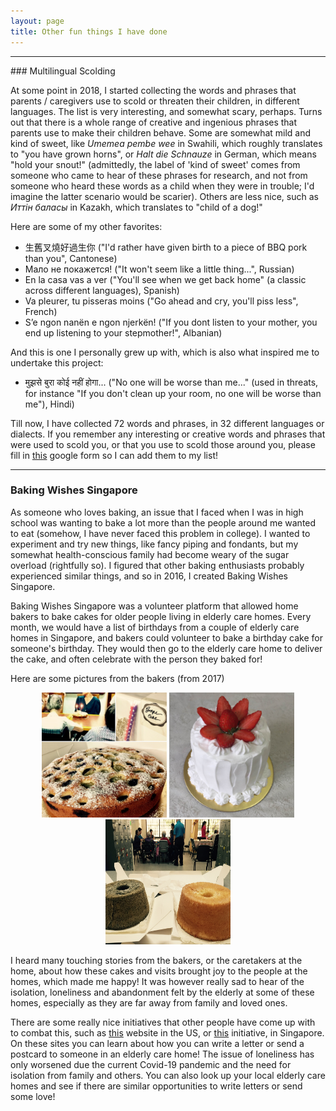 ```yaml
---
layout: page 
title: Other fun things I have done 
---
```

<hr/>
### Multilingual Scolding 
  
At some point in 2018, I started collecting the words and phrases that parents / caregivers use to scold or threaten their children, in different languages. The list is very interesting, and somewhat scary, perhaps. Turns out that there is a whole range of creative and ingenious phrases that parents use to make their children behave. Some are somewhat mild and kind of sweet, like *Umemea pembe wee* in Swahili, which roughly translates to "you have grown horns", or *Halt die Schnauze* in German, which means "hold your snout!" (admittedly, the label of 'kind of sweet' comes from someone who came to hear of these phrases for research, and not from someone who heard these words as a child when they were in trouble; I'd imagine the latter scenario would be scarier). Others are less nice, such as *Иттiн баласы* in Kazakh, which translates to "child of a dog!" 

Here are some of my other favorites: 
- 生舊叉燒好過生你 ("I'd rather have given birth to a piece of BBQ pork than you", Cantonese)
- Мало не покажется! ("It won't seem like a little thing...", Russian)
- En la casa vas a ver ("You'll see when we get back home" (a classic across different languages), Spanish)
- Va pleurer, tu pisseras moins ("Go ahead and cry, you'll piss less", French)
- S’e ngon nanën e ngon njerkën! ("If you dont listen to your mother, you end up listening to your stepmother!", Albanian) <br/>

And this is one I personally grew up with, which is also what inspired me to undertake this project: 
- मुझसे बुरा कोई नहीं होगा... ("No one will be worse than me..." (used in threats, for instance "If you don't clean up your room, no one will be worse than me"), Hindi) 

Till now, I have collected 72 words and phrases, in 32 different languages or dialects. If you remember any interesting or creative words and phrases that were used to scold you, or that you use to scold those around you, please fill in [this]() google form so I can add them to my list!

<hr />

### Baking Wishes Singapore  
As someone who loves baking, an issue that I faced when I was in high school was wanting to bake a lot more than the people around me wanted to eat (somehow, I have never faced this problem in college). I wanted to experiment and try new things, like fancy piping and fondants, but my somewhat health-conscious family had become weary of the sugar overload (rightfully so). I figured that other baking enthusiasts probably experienced similar things, and so in 2016, I created Baking Wishes Singapore. 

Baking Wishes Singapore was a volunteer platform that allowed home bakers to bake cakes for older people living in elderly care homes. Every month, we would have a list of birthdays from a couple of elderly care homes in Singapore, and bakers could volunteer to bake a birthday cake for someone's birthday. They would then go to the elderly care home to deliver the cake, and often celebrate with the person they baked for! 

Here are some pictures from the bakers (from 2017)<br/>
<p align="center">
  <img src="/assets/img/bws1.jpg" width="200" height="200"/>
  <img src="/assets/img/bws2.JPG" width="200" height="200"/>
  <img src="/assets/img/bws3.jpg" width="200" height="200"/>
</p>

I heard many touching stories from the bakers, or the caretakers at the home, about how these cakes and visits brought joy to the people at the homes, which made me happy! It was however really sad to hear of the isolation, loneliness and abandonment felt by the elderly at some of these homes, especially as they are far away from family and loved ones. 

There are some really nice initiatives that other people have come up with to combat this, such as [this](https://loveforourelders.org/letters) website in the US, or [this](https://heyyougotmail.com/) initiative, in Singapore. On these sites you can learn about how you can write a letter or send a postcard to someone in an elderly care home! The issue of loneliness has only worsened due the current Covid-19 pandemic and the need for isolation from family and others. You can also look up your local elderly care homes and see if there are similar opportunities to write letters or send some love! 
